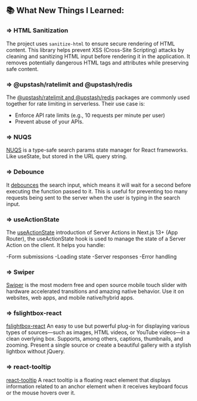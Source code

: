 ## 📚 What New Things I Learned:

### => HTML Sanitization

The project uses `sanitize-html` to ensure secure rendering of HTML content. This library helps prevent XSS (Cross-Site Scripting) attacks by cleaning and sanitizing HTML input before rendering it in the application. It removes potentially dangerous HTML tags and attributes while preserving safe content.

### => @upstash/ratelimit and @upstash/redis

The [@upstash/ratelimit and @upstash/redis](src/lib/radis_store.ts) packages are commonly used together for rate limiting in serverless.
Their use case is:

- Enforce API rate limits (e.g., 10 requests per minute per user)
- Prevent abuse of your APIs.

### => NUQS

[NUQS](src/components/shared/SearchInput.tsx) is a type-safe search params state manager for React frameworks. Like useState, but stored in the URL query string.

### => Debounce

It [debounces](src/components/shared/SearchInput.tsx) the search input, which means it will wait for a second before executing the function passed to it. This is useful for preventing too many requests being sent to the server when the user is typing in the search input.

### => useActionState

The [useActionState](src/actions/subscribe.ts) introduction of Server Actions in Next.js 13+ (App Router), the useActionState hook is used to manage the state of a Server Action on the client. It helps you handle:

-Form submissions
-Loading state
-Server responses
-Error handling

### => Swiper

[Swiper](src/components/classified/ClassifiedView.tsx) is the most modern free and open source mobile touch slider with hardware accelerated transitions and amazing native behavior. Use it on websites, web apps, and mobile native/hybrid apps.

### => fslightbox-react

[fslightbox-react](src/components/classified/ClassifiedView.tsx) An easy to use but powerful plug-in for displaying various types of sources—such as images, HTML videos, or YouTube videos—in a clean overlying box. Supports, among others, captions, thumbnails, and zooming.
Present a single source or create a beautiful gallery with a stylish lightbox without jQuery.

### => react-tooltip

[react-tooltip](src/components/classified/ActionButtons.tsx) A react tooltip is a floating react element that displays information related to an anchor element when it receives keyboard focus or the mouse hovers over it.
